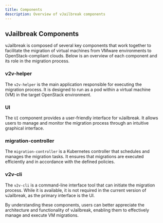 ```yaml
---
title: Components
description: Overview of vJailbreak components
---
```


## vJailbreak Components

vJailbreak is composed of several key components that work together to facilitate the migration of virtual machines from VMware environments to OpenStack-compliant clouds. Below is an overview of each component and its role in the migration process.

### v2v-helper
The `v2v-helper` is the main application responsible for executing the migration process. It is designed to run as a pod within a virtual machine (VM) in the target OpenStack environment.

### UI
The `UI` component provides a user-friendly interface for vJailbreak. It allows users to manage and monitor the migration process through an intuitive graphical interface.

### migration-controller
The `migration-controller` is a Kubernetes controller that schedules and manages the migration tasks. It ensures that migrations are executed efficiently and in accordance with the defined policies.

### v2v-cli
The `v2v-cli` is a command-line interface tool that can initiate the migration process. While it is available, it is not required in the current version of vJailbreak, as the primary interface is the UI.

By understanding these components, users can better appreciate the architecture and functionality of vJailbreak, enabling them to effectively manage and execute VM migrations.